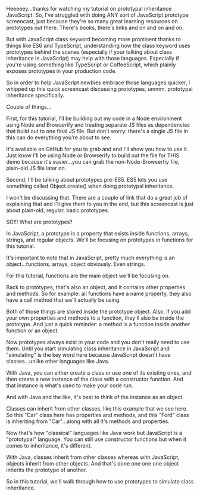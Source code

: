 Heeeeey...thanks for watching my tutorial on prototypal inheritance JavaScript. So, I've struggled with doing ANY sort of JavaScript prototype screencast, just because they're so many great learning resources on prototypes out there. There's books, there's links and on and on and on.

But with JavaScript class keyword becoming more prominent thanks to things like ES6 and TypeScript, understanding how the class keyword uses prototypes behind the scenes (especially if your talking about class inheritance in JavaScript) may help with those languages. Especially if you're using something like TypeScript or CoffeeScript, which plainly exposes prototypes in your production code.

So in order to help JavaScript newbies embrace those languages quicker, I whipped up this quick screencast discussing prototypes, ummm, prototypal inheritance specifically.

Couple of things...

First, for this tutorial, I'll be building out my code in a Node environment using Node and Browserify and treating separate JS files as dependencies that build out to one final JS file. But don't worry: there's a single JS file in this can do everything you're about to see.

It's available on GitHub for you to grab and and I'll show you how to use it. Just know I'll be using Node or Browserify to build out the file for THIS demo because it's easier...you can grab the non-Node-Browserfiy file, plain-old JS file later on.

Second, I'll be talking about prototypes pre-ES5. ES5 lets you use something called Object.create() when doing prototypal inheritance.

I won't be discussing that. There are a couple of link that do a great job of explaining that and I'll give them to you in the end, but this screencast is just about plain-old, regular, basic prototypes.

SO!!!  What are prototypes?

In JavaScript, a prototype is a property that exists inside functions, arrays, strings, and regular objects. We'll be focusing on prototypes in functions for this tutorial.

It's important to note that in JavaScript, pretty much everything is an object...functions, arrays, object obviously. Even strings.

For this tutorial, functions are the main object we'll be focusing on.

Back to prototypes, that's also an object, and it contains other properties and methods. So for example: all functions have a name property, they also have a call method that we'll actually be using.

Both of those things are stored inside the prototype object. Also, if you add your own properties and methods to a function, they'll also be inside the prototype. And just a quick reminder: a method is a function inside another function or an object.

Now prototypes always exist in your code and you don't really need to use them. Until you start simulating class inheritance in JavaScript and "simulating" is the key word here because JavaScript doesn't have classes...unlike other languages like Java.

With Java, you can either create a class or use one of its existing ones, and then create a new instance of the class with a constructor function. And that instance is what's used to make your code run.

And with Java and the like, it's best to think of the instance as an object.

Classes can inherit from other classes, like this example that we see here. So this "Car" class here has properties and methods, and this "Ford" class is inheriting from "Car"...along with all it's methods and properties.

Now that's how "classical" languages like Java work but JavaScript is a "prototypal" language. You can still use constructor functions but when it comes to inheritance, it's different.

With Java, classes inherit from other classes whereas with JavaScript, objects inherit from other objects. And that's done one one one object inherits the prototype of another.

So in this tutorial, we'll walk through how to use prototypes to simulate class inheritance.